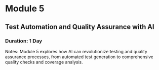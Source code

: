 <!-- .slide: class="transition bg-blue" -->

# Module 5

## Test Automation and Quality Assurance with AI

### Duration: 1 Day

Notes:
Module 5 explores how AI can revolutionize testing and quality assurance processes, from automated test generation to comprehensive quality checks and coverage analysis.
